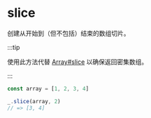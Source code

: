 # slice

创建从开始到（但不包括）结束的数组切片。

:::tip

使用此方法代替 [Array#slice](https://duckduckgo.com/?q=%21%20site%3Adeveloper.mozilla.org%20Array/slice) 以确保返回密集数组。

:::

```ts
const array = [1, 2, 3, 4]

_.slice(array, 2)
// => [3, 4]
```

